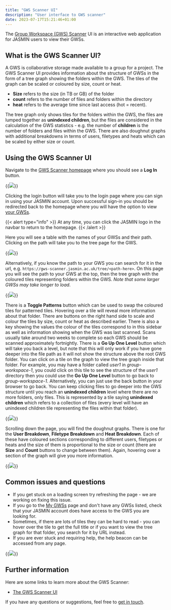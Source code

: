 ```yaml
---
title: "GWS Scanner UI"
description: "User interface to GWS scanner"
date: 2023-07-17T15:21:46+01:00
---
```


The [Group Workspace (GWS) Scanner](https://gws-scanner.jasmin.ac.uk/) UI is an interactive web application for JASMIN users to view their GWSs.

## What is the GWS Scanner UI?

A GWS is collaborative storage made available to a group for a project. The GWS Scanner UI provides information about the structure of GWSs in the form of a tree graph showing the folders within the GWS. The tiles of the graph can be scaled or coloured by size, count or heat. 
- **Size** refers to the size (in TB or GB) of the folder
- **count** refers to the number of files and folders within the directory
- **heat** refers to the average time since last access (hot = recent).

The tree graph only shows tiles for the folders within the GWS, the files are lumped together as **unindexed children**, but the files are considered in the calculation of the GWS statistics - e.g. the number of **children** is the number of folders and files within the GWS. There are also doughnut graphs with additional breakdowns in terms of users, filetypes and heats which can be scaled by either size or count.

## Using the GWS Scanner UI

Navigate to the [GWS Scanner homepage](https://gws-scanner.jasmin.ac.uk/) where you should see a **Log In** button.

{{<image src="img/docs/gws-scanner-ui/gws-scanner-homepage.png" caption="">}}

Clicking the login button will take you to the login page where you can sign in using your JASMIN account. Upon successful sign-in you should be redirected back to the homepage where you will have the option to view [your GWSs](https://gws-scanner.jasmin.ac.uk/my_gws).

{{< alert type="info" >}}
 At any time, you can click the JASMIN logo in the navbar to return to the homepage.
{{< /alert >}}

Here you will see a table with the names of your GWSs and their path. Clicking on the path will take you to the tree page for the GWS.

{{<image src="img/docs/gws-scanner-ui/gws-scanner-my-gws.png" caption="">}}

Alternatively, if you know the path to your GWS you can search for it in the url, e.g. `https://gws-scanner.jasmin.ac.uk/tree/<path-here>`. On this page you will see the path to your GWS at the top, then the tree graph with the coloured tiles representing folders within the GWS. *Note that some larger GWSs may take longer to load*. 

{{<image src="img/docs/gws-scanner-ui/gws-scanner-tree-page.png" caption="">}}

There is a **Toggle Patterns** button which can be used to swap the coloured tiles for patterned tiles. Hovering over a tile will reveal more information about that folder. There are buttons on the right hand side to scale and colour the tiles by size, count or heat as described earlier. There is also a key showing the values the colour of the tiles correspond to in this sidebar as well as information showing when the GWS was last scanned. Scans usually take around two weeks to complete so each GWS should be scanned approximately fortnightly. There is a **Go Up One Level** button which will take you back a level, but note that this will only work if you have gone deeper into the file path as it will not show the structure above the root GWS folder. You can click on a tile on the graph to view the tree graph inside that folder. For example, you may have a folder called *user1* in *group-workspace-1*, you could click on this tile to see the structure of the *user1* directory then you could use the **Go Up One Level** button to go back to *group-workspace-1*. Alternatively, you can just use the back button in your browser to go back. You can keep clicking files to go deeper into the GWS structure until you reach an **unindexed children** level where there are no more folders, only files. This is represented by a tile saying **__unindexed children__** which refers to a collection of files (every level will have an unindexed children tile representing the files within that folder).

{{<image src="img/docs/gws-scanner-ui/gws-scanner-unindexed-children.png" caption="">}}

Scrolling down the page, you will find the doughnut graphs. There is one for the **User Breakdown**, **Filetype Breakdown** and **Heat Breakdown**. Each of these have coloured sections corresponding to different users, filetypes or heats and the size of them is proportional to the size or count (there are **Size** and **Count** buttons to change between them). Again, hovering over a section of the graph will give you more information.

{{<image src="img/docs/gws-scanner-ui/gws-scanner-doughnut-graphs.png" caption="">}}

## Common issues and questions

  * If you get stuck on a loading screen try refreshing the page - we are working on fixing this issue. 
  * If you go to the [My GWSs](https://gws-scanner.jasmin.ac.uk/my_gws) page and don't have any GWSs listed, check that your JASMIN account does have access to the GWS you are looking for.
  * Sometimes, if there are lots of tiles they can be hard to read - you can hover over the tile to get the full title or if you want to view the tree graph for that folder, you search for it by URL instead. 
  * If you are ever stuck and requiring help, the help beacon can be accessed from any page.

{{<image src="img/docs/gws-scanner-ui/gws-scanner-beacon.png" wrapper="col-2 mx-auto" caption="">}}

## Further information

Here are some links to learn more about the GWS Scanner:

  * [The GWS Scanner UI](https://gws-scanner.jasmin.ac.uk/)

If you have any questions or suggestions, feel free to [get in touch](mailto:nicola.farmer@stfc.ac.uk).